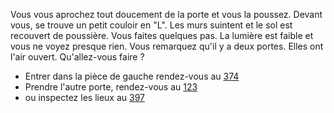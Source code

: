 Vous vous aprochez tout doucement de la porte et vous la poussez. Devant vous, se trouve un petit couloir en "L". Les murs suintent et le sol est recouvert de poussière. Vous faites quelques pas. La lumière est faible et vous ne voyez presque rien. Vous remarquez qu'il y a deux portes. Elles ont l'air ouvert. Qu'allez-vous faire ? 

- Entrer dans la pièce de gauche rendez-vous au [374](374) 
- Prendre l'autre porte, rendez-vous au [123](123) 
- ou inspectez les lieux au [397](397) 
